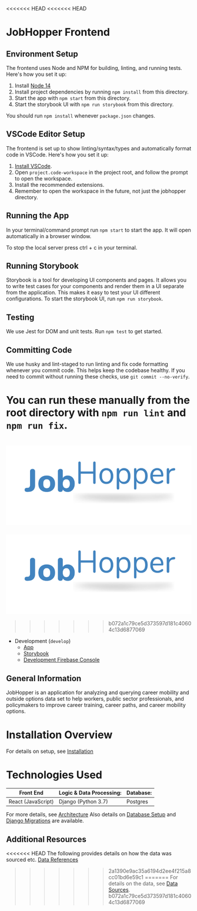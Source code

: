 <<<<<<< HEAD
<<<<<<< HEAD
# JobHopper Frontend

## Environment Setup

The frontend uses Node and NPM for building, linting, and running tests. Here's how you set it up:

1. Install [Node 14](https://nodejs.org/en/download/)
2. Install project dependencies by running `npm install` from this directory.
3. Start the app with `npm start` from this directory.
4. Start the storybook UI with `npm run storybook` from this directory.

You should run `npm install` whenever `package.json` changes.

## VSCode Editor Setup

The frontend is set up to show linting/syntax/types and automatically format code in VSCode. Here's how you set it up:

1. [Install VSCode](https://code.visualstudio.com/download).
2. Open `project.code-workspace` in the project root, and follow the prompt to open the workspace.
3. Install the recommended extensions.
4. Remember to open the workspace in the future, not just the jobhopper directory.

## Running the App

In your terminal/command prompt run `npm start` to start the app. It will open automatically in a browser window.

To stop the local server press ctrl + c in your terminal.

## Running Storybook

Storybook is a tool for developing UI components and pages. It allows you to write test cases for your components and render them in a UI separate from the application. This makes it easy to test your UI different configurations. To start the storybook UI, run `npm run storybook`.

## Testing

We use Jest for DOM and unit tests. Run `npm test` to get started.

## Committing Code

We use husky and lint-staged to run linting and fix code formatting whenever you commit code. This helps keep the codebase healthy. If you need to commit without running these checks, use `git commit --no-verify`.

You can run these manually from the root directory with `npm run lint` and `npm run fix`.
=======
![Job Hopper Logo](./frontend/src/ui/assets/jobHopperLogo.png)
=======
![JobHopper Logo](./frontend/src/ui/assets/jobHopperLogo.png)
>>>>>>> b072a1c79ce5d373597d181c40604c13d6877069

- Development (`develop`)
  - [App](https://jobhopper-dev.web.app/)
  - [Storybook](http://develop--5fc435a5fe83cf002139d5f7.chromatic.com/)
  - [Development Firebase Console](https://console.firebase.google.com/u/0/project/jobhopper-dev)

## General Information

JobHopper is an application for analyzing and querying career mobility and outside options data set to help workers, public sector professionals, and policymakers to improve career training, career paths, and career mobility options.

# Installation Overview

For details on setup, see [Installation](./docs/Installation.md)

# Technologies Used

| Front End          | Logic & Data Processing: | Database: |
| ------------------ | ------------------------ | --------- |
| React (JavaScript) | Django (Python 3.7)      | Postgres  |

For more details, see [Architecture](./docs/Architecture.md)
Also details on [Database Setup](./docs/DataREADME.md) and [Django Migrations](./docs/DjangoData.md) are available.

## Additional Resources

<<<<<<< HEAD
The following provides details on how the data was sourced etc.
[Data References](./docs/References.md)
>>>>>>> 2a1390e9ac35a6194d2ee4f215a8cc01bd6e59c1
=======
For details on the data, see [Data Sources](./docs/References.md).
>>>>>>> b072a1c79ce5d373597d181c40604c13d6877069
